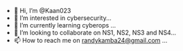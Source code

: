 - 👋 Hi, I’m @Kaan023
- 👀 I’m interested in cybersecurity...
- 🌱 I’m currently learning cyberops ...
- 💞️ I’m looking to collaborate on NS1, NS2, NS3 and NS4...
- 📫 How to reach me on randykamba24@gmail.com ...

<!---
Kaan023/Kaan023 is a ✨ special ✨ repository because its `README.md` (this file) appears on your GitHub profile.
You can click the Preview link to take a look at your changes.
--->
